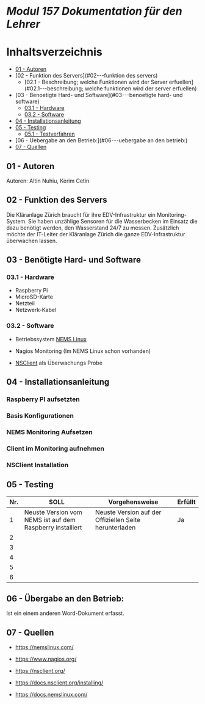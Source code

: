 # *Modul 157 Dokumentation für den Lehrer* 

# Inhaltsverzeichnis
  - [01 - Autoren](#01---autoren)
  - [02 - Funktion des Servers](#02---funktion des servers)
	- [02.1 - Beschreibung; welche Funktionen wird der Server erfuellen](#02.1---beschreibung; welche funktionen wird der server erfuellen)
  - [03 - Benoetigte Hard- und Software](#03---benoetigte hard- und software)
	- [03.1 - Hardware](#03.1---hardware)
	- [03.2 - Software](#03.2---software)
  - [04 - Installationsanleitung](#04---installationsanleitung)
  - [05 - Testing](#05---Testverfahren)
	- [05.1 - Testverfahren](#05.1---testverfahren)  
  - [06 - Uebergabe an den Betrieb:](#06---uebergabe an den betrieb:)
  - [07 - Quellen](#07---quellen)

## 01 - Autoren

Autoren: Altin Nuhiu, Kerim Cetin


## 02 - Funktion des Servers

Die Kläranlage Zürich braucht für ihre EDV-Infrastruktur ein Monitoring-System. Sie haben unzählige Sensoren für die Wasserbecken im Einsatz die dazu benötigt werden, den Wasserstand 24/7 zu messen. Zusätzlich möchte der IT-Leiter der Kläranlage Zürich die ganze EDV-Infrastruktur überwachen lassen.


## 03 - Benötigte Hard- und Software

### 03.1 - Hardware

* Raspberry Pi
* MicroSD-Karte 
* Netzteil
* Netzwerk-Kabel

### 03.2 - Software

- Betriebssystem [NEMS Linux]( https://nemslinux.com/download/nagios-for-raspberry-pi-4.php ) 
- Nagios Monitoring (Im NEMS Linux schon vorhanden)

- [NSClient]( https://nsclient.org/download/ ) als Überwachungs Probe

## 04 - Installationsanleitung

### Raspberry PI aufsetzten

### Basis Konfigurationen

### NEMS Monitoring Aufsetzen

### Client im Monitoring aufnehmen

### NSClient Installation

## 05 - Testing

| Nr.  | SOLL                                                      | Vorgehensweise                                         | Erfüllt |
| ---- | --------------------------------------------------------- | ------------------------------------------------------ | ------- |
| 1    | Neuste Version vom NEMS ist auf dem Raspberry installiert | Neuste Version auf der Offiziellen Seite herunterladen | Ja      |
| 2    |                                                           |                                                        |         |
| 3    |                                                           |                                                        |         |
| 4    |                                                           |                                                        |         |
| 5    |                                                           |                                                        |         |
| 6    |                                                           |                                                        |         |



## 06 - Übergabe an den Betrieb:

Ist ein einem anderen Word-Dokument erfasst. 

## 07 - Quellen

- https://nemslinux.com/

- https://www.nagios.org/

- https://nsclient.org/

- https://docs.nsclient.org/installing/ 

- https://docs.nemslinux.com/ 
